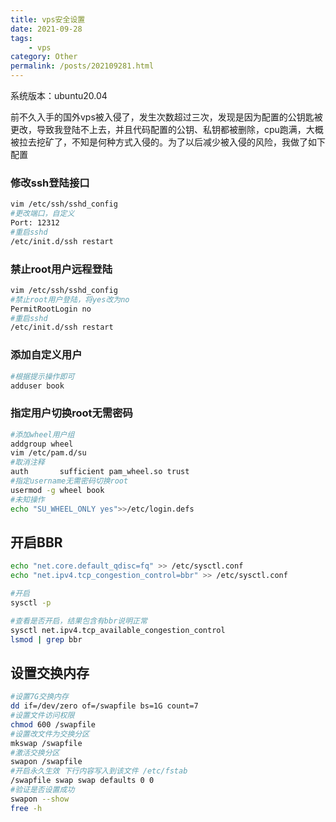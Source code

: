 ```yaml
---
title: vps安全设置
date: 2021-09-28
tags:
    - vps
category: Other
permalink: /posts/202109281.html
---
```


系统版本：ubuntu20.04

前不久入手的国外vps被入侵了，发生次数超过三次，发现是因为配置的公钥匙被更改，导致我登陆不上去，并且代码配置的公钥、私钥都被删除，cpu跑满，大概被拉去挖矿了，不知是何种方式入侵的。为了以后减少被入侵的风险，我做了如下配置

### 修改ssh登陆接口

```sh
vim /etc/ssh/sshd_config
#更改端口，自定义
Port: 12312
#重启sshd
/etc/init.d/ssh restart
```

### 禁止root用户远程登陆

```sh
vim /etc/ssh/sshd_config
#禁止root用户登陆，将yes改为no
PermitRootLogin no
#重启sshd
/etc/init.d/ssh restart
```

### 添加自定义用户

```sh
#根据提示操作即可
adduser book
```

### 指定用户切换root无需密码

```sh
#添加wheel用户组
addgroup wheel
vim /etc/pam.d/su
#取消注释
auth       sufficient pam_wheel.so trust
#指定username无需密码切换root
usermod -g wheel book
#未知操作
echo "SU_WHEEL_ONLY yes">>/etc/login.defs
```

## 开启BBR

```bash
echo "net.core.default_qdisc=fq" >> /etc/sysctl.conf
echo "net.ipv4.tcp_congestion_control=bbr" >> /etc/sysctl.conf

#开启
sysctl -p

#查看是否开启，结果包含有bbr说明正常
sysctl net.ipv4.tcp_available_congestion_control
lsmod | grep bbr
```

## 设置交换内存

```bash
#设置7G交换内存
dd if=/dev/zero of=/swapfile bs=1G count=7
#设置文件访问权限
chmod 600 /swapfile
#设置改文件为交换分区
mkswap /swapfile
#激活交换分区
swapon /swapfile
#开启永久生效 下行内容写入到该文件 /etc/fstab
/swapfile swap swap defaults 0 0
#验证是否设置成功
swapon --show
free -h
```